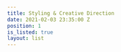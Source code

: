 ```yaml
---
title: Styling & Creative Direction
date: 2021-02-03 23:35:00 Z
position: 1
is_listed: true
layout: list
---
```


